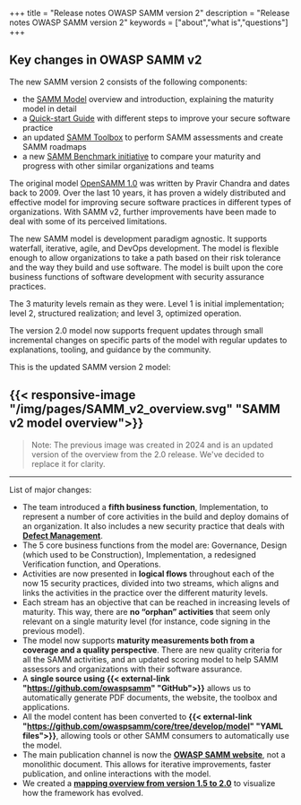 +++
title = "Release notes OWASP SAMM version 2"
description = "Release notes OWASP SAMM version 2"
keywords = ["about","what is","questions"]
+++

## Key changes in OWASP SAMM v2

The new SAMM version 2 consists of the following components:

* the [SAMM Model](/model/) overview and introduction, explaining the maturity model in detail
* a [Quick-start Guide](/guidance/quick-start-guide/) with different steps to improve your secure software practice
* an updated [SAMM Toolbox](/assessment/) to perform SAMM assessments and create SAMM roadmaps
* a new [SAMM Benchmark initiative](/benchmark/) to compare your maturity and progress with other similar organizations and teams


The original model [OpenSAMM 1.0](https://www.opensamm.org/) was written by Pravir Chandra and dates back to 2009. Over the last 10 years, it has proven a widely distributed and effective model for improving secure software practices in different types of organizations. With SAMM v2, further improvements have been made to deal with some of its perceived limitations.

The new SAMM model is development paradigm agnostic. It supports waterfall, iterative, agile, and DevOps development. The model is flexible enough to allow organizations to take a path based on their risk tolerance and the way they build and use software. The model is built upon the core business functions of software development with security assurance practices.

The 3 maturity levels remain as they were. Level 1 is initial implementation; level 2, structured realization; and level 3, optimized operation.

The version 2.0 model now supports frequent updates through small incremental changes on specific parts of the model with regular updates to explanations, tooling, and guidance by the community.

This is the updated SAMM version 2 model:

{{< responsive-image  "/img/pages/SAMM_v2_overview.svg" "SAMM v2 model overview">}}
---
> Note: The previous image was created in 2024 and is an updated version of the overview from the 2.0 release. We've decided to replace it for clarity.
---


List of major changes:

* The team introduced a **fifth business function**, Implementation, to represent a number of core activities in the build and deploy domains of an organization. It also includes a new security practice that deals with **[Defect Management](/model/implementation/defect-management/)**.
* The 5 core business functions from the model are: Governance, Design (which used to be Construction), Implementation, a redesigned Verification function, and Operations.
* Activities are now presented in **logical flows** throughout each of the now 15 security practices, divided into two streams, which aligns and links the activities in the practice over the different maturity levels.
* Each stream has an objective that can be reached in increasing levels of maturity. This way, there are **no “orphan” activities** that seem only relevant on a single maturity level (for instance, code signing in the previous model).
* The model now supports **maturity measurements both from a coverage and a quality perspective**. There are new quality criteria for all the SAMM activities, and an updated scoring model to help SAMM assessors and organizations with their software assurance.
* A **single source using {{< external-link "https://github.com/owaspsamm" "GitHub">}}** allows us to automatically generate PDF documents, the website, the toolbox and applications.
* All the model content has been converted to **{{< external-link "https://github.com/owaspsamm/core/tree/develop/model" "YAML files">}}**, allowing tools or other SAMM consumers to automatically use the model.
* The main publication channel is now the **[OWASP SAMM website](https://owaspsamm.org/)**, not a monolithic document. This allows for iterative improvements, faster publication, and online interactions with the model.
* We created a **[mapping overview from version 1.5 to 2.0](/mapping-versions)** to visualize how the framework has evolved.
